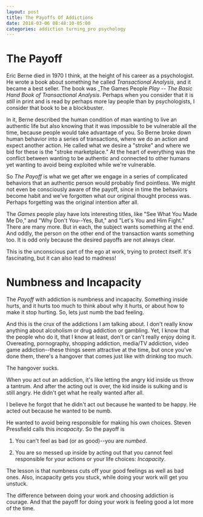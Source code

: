 ```yaml
---
layout: post
title: The Payoffs Of Addictions
date: 2018-03-06 08:48:10-05:00
categories: addiction turning_pro psychology
---
```

# The Payoff

Eric Berne died in 1970 I think, at the height of his career as a psychologist.  He wrote a book about something he called _Transactional Analysis_, and it became a best seller. The book was _The Games People _Play -- The Basic Hand Book of Transactional Analysis_. Perhaps when you consider that it is _still_ in print and is read by perhaps more lay people than by psychologists, I consider that book to be a blockbuster.

In it, Berne described the human condition of man wanting to live an authentic life but also knowing that it was impossible to be vulnerable all the time, because people would take advantage of you.  So Berne broke down human behavior into a series of transactions, where we do an action and expect another action.  He called what we desire a "stroke" and where we bid for these is the "stroke marketplace."  At the heart of everything was the conflict between wanting to be authentic and connected to other humans yet wanting to avoid being exploited while we're vulnerable.

So _The Payoff_ is what we get after we engage in a series of complicated behaviors that an authentic person would probably find pointless.  We might not even be consciously aware of the payoff, since in time the behaviors become habit and we've forgotten what our original thought process was.  Perhaps forgetting was the original intention after all.

The _Games_ people play have lots interesting titles, like "See What You Made Me Do," and "Why Don't You--Yes, But," and "Let's You and Him Fight."  There are many more.  But in each, the subject wants something at the end.  And oddly, the person on the other end of the transaction wants something too.  It is odd only because the desired payoffs are not always clear.  

This is the unconscious part of the ego at work, trying to protect itself.  It's fascinating, but it can also lead to madness!

# Numbness and Incapacity

The _Payoff_ with addiction is numbness and incapacity.  Something inside hurts, and it hurts too much to think about why it hurts, or about how to make it stop hurting.  So, lets just numb the bad feeling.

And this is the crux of the addictions I am talking about.  I don't really know anything about alcoholism or drug addiction or gambling.  Yet, I know that the people who do it, that I know at least, don't or can't really enjoy doing it.  Overeating, pornography, shopping addiction, media/TV addiction, video game addiction--these things seem attractive at the time, but once you've done them, there's a hangover that comes just like with drinking too much.

The hangover sucks.

When you act out an addiction, it's like letting the angry kid inside us throw a tantrum.  And after the acting out is over, the kid inside is sulking and is still angry.  He didn't get what he really wanted after all.

I believe he forgot that he didn't act out because he wanted to be happy.  He acted out because he wanted to be numb.  

He wanted to avoid being responsible for making his own choices.  Steven Pressfield calls this _incapacity_.  So the payoff is

1. You can't feel as bad (or as good)--you are _numbed_.

2. You are so messed up inside by acting out that you cannot feel responsible for your actions or your life choices: _Incapacity_.

The lesson is that numbness cuts off your good feelings as well as bad ones.  Also, incapacity gets you stuck, while doing your work will get you unstuck.  

The difference between doing your work and choosing addiction is courage.  And that the payoff for doing your work is feeling good a lot more of the time.